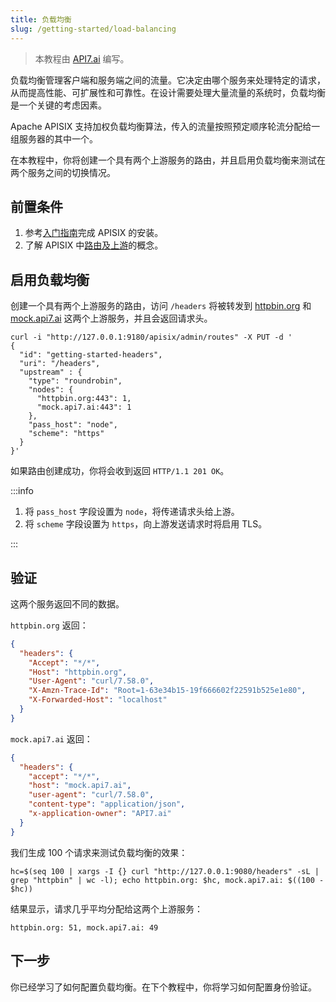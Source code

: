 ```yaml
---
title: 负载均衡
slug: /getting-started/load-balancing
---
```


<head>
  <link rel="canonical" href="https://docs.api7.ai/apisix/getting-started/load-balancing" />
</head>

> 本教程由 [API7.ai](https://api7.ai/) 编写。

负载均衡管理客户端和服务端之间的流量。它决定由哪个服务来处理特定的请求，从而提高性能、可扩展性和可靠性。在设计需要处理大量流量的系统时，负载均衡是一个关键的考虑因素。

Apache APISIX 支持加权负载均衡算法，传入的流量按照预定顺序轮流分配给一组服务器的其中一个。

在本教程中，你将创建一个具有两个上游服务的路由，并且启用负载均衡来测试在两个服务之间的切换情况。

## 前置条件

1. 参考[入门指南](./README.md)完成 APISIX 的安装。
2. 了解 APISIX 中[路由及上游](./configure-routes.md#route-是什么)的概念。

## 启用负载均衡

创建一个具有两个上游服务的路由，访问 `/headers` 将被转发到 [httpbin.org](https://httpbin.org/headers) 和 [mock.api7.ai](https://mock.api7.ai/headers) 这两个上游服务，并且会返回请求头。

```shell
curl -i "http://127.0.0.1:9180/apisix/admin/routes" -X PUT -d '
{
  "id": "getting-started-headers",
  "uri": "/headers",
  "upstream" : {
    "type": "roundrobin",
    "nodes": {
      "httpbin.org:443": 1,
      "mock.api7.ai:443": 1
    },
    "pass_host": "node",
    "scheme": "https"
  }
}'
```

如果路由创建成功，你将会收到返回 `HTTP/1.1 201 OK`。

:::info

1. 将 `pass_host` 字段设置为 `node`，将传递请求头给上游。
2. 将 `scheme` 字段设置为 `https`，向上游发送请求时将启用 TLS。

:::

## 验证

这两个服务返回不同的数据。

`httpbin.org` 返回：

```json
{
  "headers": {
    "Accept": "*/*",
    "Host": "httpbin.org",
    "User-Agent": "curl/7.58.0",
    "X-Amzn-Trace-Id": "Root=1-63e34b15-19f666602f22591b525e1e80",
    "X-Forwarded-Host": "localhost"
  }
}
```

`mock.api7.ai` 返回：

```json
{
  "headers": {
    "accept": "*/*",
    "host": "mock.api7.ai",
    "user-agent": "curl/7.58.0",
    "content-type": "application/json",
    "x-application-owner": "API7.ai"
  }
}
```

我们生成 100 个请求来测试负载均衡的效果：

```shell
hc=$(seq 100 | xargs -I {} curl "http://127.0.0.1:9080/headers" -sL | grep "httpbin" | wc -l); echo httpbin.org: $hc, mock.api7.ai: $((100 - $hc))
```

结果显示，请求几乎平均分配给这两个上游服务：

```text
httpbin.org: 51, mock.api7.ai: 49
```

## 下一步

你已经学习了如何配置负载均衡。在下个教程中，你将学习如何配置身份验证。
